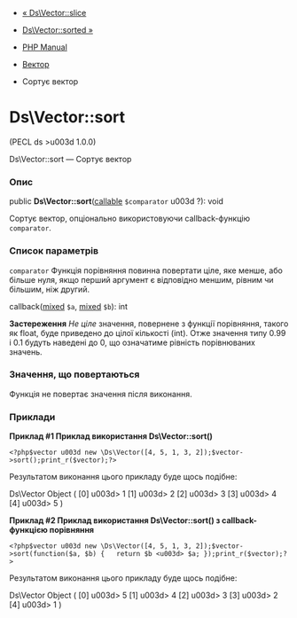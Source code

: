 - [« Ds\Vector::slice](ds-vector.slice.md)
- [Ds\Vector::sorted »](ds-vector.sorted.md)

- [PHP Manual](index.md)
- [Вектор](class.ds-vector.md)
- Сортує вектор

# Ds\Vector::sort

(PECL ds \>u003d 1.0.0)

Ds\Vector::sort — Сортує вектор

### Опис

public **Ds\Vector::sort**([callable](language.types.callable.md)
`$comparator` u003d ?): void

Сортує вектор, опціонально використовуючи callback-функцію `comparator`.

### Список параметрів

`comparator`
Функція порівняння повинна повертати ціле, яке менше, або
більше нуля, якщо перший аргумент є відповідно меншим,
рівним чи більшим, ніж другий.

callback([mixed](language.types.declarations.md#language.types.declarations.mixed)
`$a`,
[mixed](language.types.declarations.md#language.types.declarations.mixed)
`$b`): int

**Застереження**
*Не ціле* значення, повернене з функції порівняння, такого як
float, буде приведено до цілої кількості (int). Отже значення типу 0.99
і 0.1 будуть наведені до 0, що означатиме рівність порівнюваних
значень.

### Значення, що повертаються

Функція не повертає значення після виконання.

### Приклади

**Приклад #1 Приклад використання **Ds\Vector::sort()****

` <?php$vector u003d new \Ds\Vector([4, 5, 1, 3, 2]);$vector->sort();print_r($vector);?> `

Результатом виконання цього прикладу буде щось подібне:

Ds\Vector Object
(
[0] u003d> 1
[1] u003d> 2
[2] u003d> 3
[3] u003d> 4
[4] u003d> 5
)

**Приклад #2 Приклад використання **Ds\Vector::sort()** з
callback-функцією порівняння**

` <?php$vector u003d new \Ds\Vector([4, 5, 1, 3, 2]);$vector->sort(function($a, $b) {   return $b <u003d> $a; });print_r($vector);?> `

Результатом виконання цього прикладу буде щось подібне:

Ds\Vector Object
(
[0] u003d> 5
[1] u003d> 4
[2] u003d> 3
[3] u003d> 2
[4] u003d> 1
)
